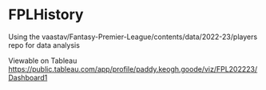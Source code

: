 # FPLHistory
Using the vaastav/Fantasy-Premier-League/contents/data/2022-23/players repo for data analysis

Viewable on Tableau
https://public.tableau.com/app/profile/paddy.keogh.goode/viz/FPL202223/Dashboard1
